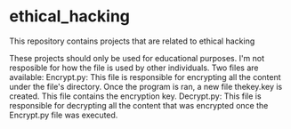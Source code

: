# ethical_hacking
This repository contains projects that are related to ethical hacking

These projects should only be used for educational purposes. I'm not resposible for how the file is used by other individuals.
Two files are available:
Encrypt.py: This file is responsible for encrypting all the content under the file's directory. Once the program is ran, a new file thekey.key is created. This file contains the encryption key.
Decrypt.py: This file is responsible for decrypting all the content that was encrypted once the Encrypt.py file was executed.
